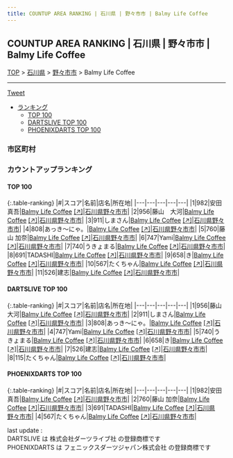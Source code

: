 ```yaml
---
title: COUNTUP AREA RANKING | 石川県 | 野々市市 | Balmy Life Coffee
---
```

## COUNTUP AREA RANKING | 石川県 | 野々市市 | Balmy Life Coffee

[TOP](/darts/rank/) > [石川県](/darts/rank/石川県/) > [野々市市](/darts/rank/石川県/野々市市/) > Balmy Life Coffee

___

<a href="https://twitter.com/share?ref_src=twsrc%5Etfw" data-text="COUNTUP AREA RANKING | 石川県野々市市Balmy Life Coffee" class="twitter-share-button" data-hashtags="DARTSLIVE,PHOENIXDARTS,darts,ダーツ" data-show-count="false">Tweet</a>

* [ランキング](#カウントアップランキング)
    * [TOP 100](#top-100)
    * [DARTSLIVE TOP 100](#dartslive-top-100)
    * [PHOENIXDARTS TOP 100](#phoenixdarts-top-100)

### 市区町村

<ul>

</ul>

### カウントアップランキング

#### TOP 100



{:.table-ranking}
|#|スコア|名前|店名|所在地|
|---|---|---|---|---|
|1|982|<span class="rank-name-pd"><span class="pro-icon-pd"></span>安田 真吾</span>|<a href="/darts/rank/shops/93268.html">Balmy Life Coffee</a> <a href="https://vs.phoenixdarts.com/jp/shop/shopDetailInfo/s_93268?s_seq=93268">[↗]</a>|<a href="/darts/rank/石川県/野々市市">石川県野々市市</a>|
|2|956|<span class="rank-name-dl">藤山　大河</span>|<a href="/darts/rank/shops/3f024a9ac70a2f2e0d9b047a20a7ba1e.html">Balmy Life Coffee</a> <a href="https://search.dartslive.com/jp/shop/3f024a9ac70a2f2e0d9b047a20a7ba1e">[↗]</a>|<a href="/darts/rank/石川県/野々市市">石川県野々市市</a>|
|3|911|<span class="rank-name-dl">しまさん</span>|<a href="/darts/rank/shops/3f024a9ac70a2f2e0d9b047a20a7ba1e.html">Balmy Life Coffee</a> <a href="https://search.dartslive.com/jp/shop/3f024a9ac70a2f2e0d9b047a20a7ba1e">[↗]</a>|<a href="/darts/rank/石川県/野々市市">石川県野々市市</a>|
|4|808|<span class="rank-name-dl">あっき〜にゃ。</span>|<a href="/darts/rank/shops/3f024a9ac70a2f2e0d9b047a20a7ba1e.html">Balmy Life Coffee</a> <a href="https://search.dartslive.com/jp/shop/3f024a9ac70a2f2e0d9b047a20a7ba1e">[↗]</a>|<a href="/darts/rank/石川県/野々市市">石川県野々市市</a>|
|5|760|<span class="rank-name-pd"><span class="pro-icon-pd"></span>藤山 加奈</span>|<a href="/darts/rank/shops/93268.html">Balmy Life Coffee</a> <a href="https://vs.phoenixdarts.com/jp/shop/shopDetailInfo/s_93268?s_seq=93268">[↗]</a>|<a href="/darts/rank/石川県/野々市市">石川県野々市市</a>|
|6|747|<span class="rank-name-dl">Yami</span>|<a href="/darts/rank/shops/3f024a9ac70a2f2e0d9b047a20a7ba1e.html">Balmy Life Coffee</a> <a href="https://search.dartslive.com/jp/shop/3f024a9ac70a2f2e0d9b047a20a7ba1e">[↗]</a>|<a href="/darts/rank/石川県/野々市市">石川県野々市市</a>|
|7|740|<span class="rank-name-dl">うきょまる</span>|<a href="/darts/rank/shops/3f024a9ac70a2f2e0d9b047a20a7ba1e.html">Balmy Life Coffee</a> <a href="https://search.dartslive.com/jp/shop/3f024a9ac70a2f2e0d9b047a20a7ba1e">[↗]</a>|<a href="/darts/rank/石川県/野々市市">石川県野々市市</a>|
|8|691|<span class="rank-name-pd">TADASHI</span>|<a href="/darts/rank/shops/93268.html">Balmy Life Coffee</a> <a href="https://vs.phoenixdarts.com/jp/shop/shopDetailInfo/s_93268?s_seq=93268">[↗]</a>|<a href="/darts/rank/石川県/野々市市">石川県野々市市</a>|
|9|658|<span class="rank-name-dl">き</span>|<a href="/darts/rank/shops/3f024a9ac70a2f2e0d9b047a20a7ba1e.html">Balmy Life Coffee</a> <a href="https://search.dartslive.com/jp/shop/3f024a9ac70a2f2e0d9b047a20a7ba1e">[↗]</a>|<a href="/darts/rank/石川県/野々市市">石川県野々市市</a>|
|10|567|<span class="rank-name-pd">たくちゃん</span>|<a href="/darts/rank/shops/93268.html">Balmy Life Coffee</a> <a href="https://vs.phoenixdarts.com/jp/shop/shopDetailInfo/s_93268?s_seq=93268">[↗]</a>|<a href="/darts/rank/石川県/野々市市">石川県野々市市</a>|
|11|526|<span class="rank-name-dl">建志</span>|<a href="/darts/rank/shops/3f024a9ac70a2f2e0d9b047a20a7ba1e.html">Balmy Life Coffee</a> <a href="https://search.dartslive.com/jp/shop/3f024a9ac70a2f2e0d9b047a20a7ba1e">[↗]</a>|<a href="/darts/rank/石川県/野々市市">石川県野々市市</a>|


#### DARTSLIVE TOP 100



{:.table-ranking}
|#|スコア|名前|店名|所在地|
|---|---|---|---|---|
|1|956|<span class="rank-name-dl">藤山　大河</span>|<a href="/darts/rank/shops/3f024a9ac70a2f2e0d9b047a20a7ba1e.html">Balmy Life Coffee</a> <a href="https://search.dartslive.com/jp/shop/3f024a9ac70a2f2e0d9b047a20a7ba1e">[↗]</a>|<a href="/darts/rank/石川県/野々市市">石川県野々市市</a>|
|2|911|<span class="rank-name-dl">しまさん</span>|<a href="/darts/rank/shops/3f024a9ac70a2f2e0d9b047a20a7ba1e.html">Balmy Life Coffee</a> <a href="https://search.dartslive.com/jp/shop/3f024a9ac70a2f2e0d9b047a20a7ba1e">[↗]</a>|<a href="/darts/rank/石川県/野々市市">石川県野々市市</a>|
|3|808|<span class="rank-name-dl">あっき〜にゃ。</span>|<a href="/darts/rank/shops/3f024a9ac70a2f2e0d9b047a20a7ba1e.html">Balmy Life Coffee</a> <a href="https://search.dartslive.com/jp/shop/3f024a9ac70a2f2e0d9b047a20a7ba1e">[↗]</a>|<a href="/darts/rank/石川県/野々市市">石川県野々市市</a>|
|4|747|<span class="rank-name-dl">Yami</span>|<a href="/darts/rank/shops/3f024a9ac70a2f2e0d9b047a20a7ba1e.html">Balmy Life Coffee</a> <a href="https://search.dartslive.com/jp/shop/3f024a9ac70a2f2e0d9b047a20a7ba1e">[↗]</a>|<a href="/darts/rank/石川県/野々市市">石川県野々市市</a>|
|5|740|<span class="rank-name-dl">うきょまる</span>|<a href="/darts/rank/shops/3f024a9ac70a2f2e0d9b047a20a7ba1e.html">Balmy Life Coffee</a> <a href="https://search.dartslive.com/jp/shop/3f024a9ac70a2f2e0d9b047a20a7ba1e">[↗]</a>|<a href="/darts/rank/石川県/野々市市">石川県野々市市</a>|
|6|658|<span class="rank-name-dl">き</span>|<a href="/darts/rank/shops/3f024a9ac70a2f2e0d9b047a20a7ba1e.html">Balmy Life Coffee</a> <a href="https://search.dartslive.com/jp/shop/3f024a9ac70a2f2e0d9b047a20a7ba1e">[↗]</a>|<a href="/darts/rank/石川県/野々市市">石川県野々市市</a>|
|7|526|<span class="rank-name-dl">建志</span>|<a href="/darts/rank/shops/3f024a9ac70a2f2e0d9b047a20a7ba1e.html">Balmy Life Coffee</a> <a href="https://search.dartslive.com/jp/shop/3f024a9ac70a2f2e0d9b047a20a7ba1e">[↗]</a>|<a href="/darts/rank/石川県/野々市市">石川県野々市市</a>|
|8|115|<span class="rank-name-dl">たくちゃん</span>|<a href="/darts/rank/shops/3f024a9ac70a2f2e0d9b047a20a7ba1e.html">Balmy Life Coffee</a> <a href="https://search.dartslive.com/jp/shop/3f024a9ac70a2f2e0d9b047a20a7ba1e">[↗]</a>|<a href="/darts/rank/石川県/野々市市">石川県野々市市</a>|


#### PHOENIXDARTS TOP 100



{:.table-ranking}
|#|スコア|名前|店名|所在地|
|---|---|---|---|---|
|1|982|<span class="rank-name-pd"><span class="pro-icon-pd"></span>安田 真吾</span>|<a href="/darts/rank/shops/93268.html">Balmy Life Coffee</a> <a href="https://vs.phoenixdarts.com/jp/shop/shopDetailInfo/s_93268?s_seq=93268">[↗]</a>|<a href="/darts/rank/石川県/野々市市">石川県野々市市</a>|
|2|760|<span class="rank-name-pd"><span class="pro-icon-pd"></span>藤山 加奈</span>|<a href="/darts/rank/shops/93268.html">Balmy Life Coffee</a> <a href="https://vs.phoenixdarts.com/jp/shop/shopDetailInfo/s_93268?s_seq=93268">[↗]</a>|<a href="/darts/rank/石川県/野々市市">石川県野々市市</a>|
|3|691|<span class="rank-name-pd">TADASHI</span>|<a href="/darts/rank/shops/93268.html">Balmy Life Coffee</a> <a href="https://vs.phoenixdarts.com/jp/shop/shopDetailInfo/s_93268?s_seq=93268">[↗]</a>|<a href="/darts/rank/石川県/野々市市">石川県野々市市</a>|
|4|567|<span class="rank-name-pd">たくちゃん</span>|<a href="/darts/rank/shops/93268.html">Balmy Life Coffee</a> <a href="https://vs.phoenixdarts.com/jp/shop/shopDetailInfo/s_93268?s_seq=93268">[↗]</a>|<a href="/darts/rank/石川県/野々市市">石川県野々市市</a>|


<div class="footer border-top border-gray-light mt-5 pt-3 text-right text-gray">
    last update : <span style="font-weight: italic" id="foot_last_modified"></span><br />
    DARTSLIVE は 株式会社ダーツライブ社 の登録商標です<br />
    PHOENIXDARTS は フェニックスダーツジャパン株式会社 の登録商標です<br />
</div>

<script src="https://cdnjs.cloudflare.com/ajax/libs/jquery.tablesorter/2.31.3/js/jquery.tablesorter.min.js" integrity="sha512-qzgd5cYSZcosqpzpn7zF2ZId8f/8CHmFKZ8j7mU4OUXTNRd5g+ZHBPsgKEwoqxCtdQvExE5LprwwPAgoicguNg==" crossorigin="anonymous" referrerpolicy="no-referrer"></script>
<link rel="stylesheet" href="https://cdnjs.cloudflare.com/ajax/libs/jquery.tablesorter/2.31.3/css/theme.default.min.css" integrity="sha512-wghhOJkjQX0Lh3NSWvNKeZ0ZpNn+SPVXX1Qyc9OCaogADktxrBiBdKGDoqVUOyhStvMBmJQ8ZdMHiR3wuEq8+w==" crossorigin="anonymous" referrerpolicy="no-referrer" />
<script>
$(function() {
    $(".table-ranking").tablesorter({sortList:[[0, 0]]});
    $("#foot_last_modified").text(formatDate(new Date(document.lastModified), 'yyyy-MM-dd HH:mm:ss'));
});
</script>

<script async src="https://platform.twitter.com/widgets.js" charset="utf-8"></script>